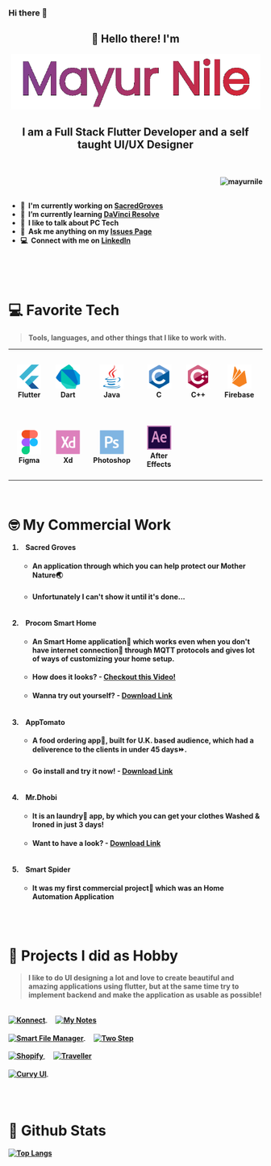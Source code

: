 ### Hi there 👋

<div align="center">
    <h2>👋 Hello there! I'm</h2>
    <b>
    <img src="media/name-animation.gif" height="110">
    <br>
    <h2>I am a Full Stack Flutter Developer and a self taught UI/UX Designer</h3>
</div>
<br><br>
<a href="#mayurnile-title">
  <img src="https://github-readme-stats.vercel.app/api?username=mayurnile&show_icons=true&count_private=true&include_all_commits=true&theme=dracula" alt="mayurnile" align="right" />
</a>

<div><br><br></div>

- 🔭 &nbsp;I'm currently working on **[SacredGroves]()**
- 🌱 &nbsp;I’m currently learning **[DaVinci Resolve](https://www.blackmagicdesign.com/in/products/davinciresolve/)**
- 💬 &nbsp;I like to talk about **PC Tech**
- 📮 &nbsp;Ask me anything on my **[Issues Page](https://github.com/mayurnile/mayurnile/issues)**
- 💻 &nbsp;Connect with me on **[LinkedIn](https://www.linkedin.com/in/mayurnile/)**

<br><br><br>

# 💻 Favorite Tech

> Tools, languages, and other things that I like to work with.

<table>
  <tr height="130">
    <td align="center" width="120">
        <img src="./media/icons/flutter-original.svg" width="48" height="48" alt="Flutter" />
      </a>
      <br>Flutter
    </td>
    <td align="center" width="120">
        <img src="./media/icons/dart-original.svg" width="48" height="48" alt="Dart" />
      </a>
      <br>Dart
    </td>
    <td align="center" width="120">
        <img src="./media/icons/java-original.svg" width="48" height="48" alt="Java" />
      </a>
      <br>Java
    </td>
    <td align="center" width="120">
        <img src="./media/icons/c-original.svg" width="48" height="48" alt="C" />
      </a>
      <br>C
    </td>
    <td align="center" width="120">
        <img src="./media/icons/cplusplus-original.svg" width="48" height="48" alt="C++" />
      </a>
      <br>C++
    </td>
    <td align="center" width="120">
        <img src="./media/icons/firebase-plain.svg" width="48" height="48" alt="Firebase" />
      </a>
      <br>Firebase
    </td>
  </tr>
  <tr height="130"> 
    <td align="center" width="120">
        <img src="./media/icons/figma-original.svg" width="48" height="48" alt="Figma" />
      </a>
      <br>Figma
    </td>
    <td align="center" width="120">
        <img src="./media/icons/xd-plain.svg" width="48" height="48" alt="Adobe Xd" />
      </a>
      <br>Xd
    </td>
    <td align="center" width="120">
        <img src="./media/icons/photoshop-plain.svg" width="48" height="48" alt="Adobe Photoshop" />
      </a>
      <br>Photoshop
    </td>
    <td align="center" width="120">
        <img src="./media/icons/aftereffects-original.svg" width="48" height="48" alt="Adobe After Effects" />
      </a>
      <br>After Effects
    </td>
  </tr>
</table>
<br>

# 🤓 My Commercial Work

1.  &nbsp;&nbsp; <b>Sacred Groves</b>
    -   #### An application through which you can help protect our Mother Nature🌏
    -   #### Unfortunately I can't show it until it's done...
    &nbsp;
1.  &nbsp;&nbsp; <b>Procom Smart Home</b>
    -   #### An Smart Home application📱 which works even when you don't have internet connection📶 through MQTT protocols and gives lot of ways of customizing your home setup.
    -   #### How does it looks? - [Checkout this Video!](https://www.youtube.com/watch?v=JkBJJpUsfkI&t=12s)
    -   #### Wanna try out yourself? - [Download Link](https://play.google.com/store/apps/details?id=com.shade.procom)
    &nbsp;
1.  &nbsp;&nbsp; <b>AppTomato</b>
    -   #### A food ordering app🥗, built for U.K. based audience, which had a deliverence to the clients in under 45 days⏩. 
    -   #### Go install and try it now! - [Download Link](https://play.google.com/store/apps/details?id=com.oetd.tomato)
    &nbsp;
1.  &nbsp;&nbsp; <b>Mr.Dhobi</b>
    -   #### It is an laundry🧺 app, by which you can get your clothes Washed & Ironed in just 3 days!
    -   #### Want to have a look? - [Download Link](https://play.google.com/store/apps/details?id=com.oetd.mrdhobi)
    &nbsp;
1.  &nbsp;&nbsp; <b>Smart Spider</b>
    -   #### It was my first commercial project👦 which was an Home Automation Application

<br><br>

# 💓 Projects I did as Hobby
> I like to do UI designing a lot and love to create beautiful and amazing applications using flutter, but at the same time try to implement backend and make the application as usable as possible!

<br>
<a href="https://github.com/mayurnile/konnect">
  <img align="center" src="https://github-readme-stats.vercel.app/api/pin/?username=mayurnile&repo=konnect&show_icons=true&line_height=27&title_color=6aa6f8&text_color=8a919a&icon_color=6aa6f8&bg_color=22272e" alt="Konnect" />
</a>
&nbsp;&nbsp;&nbsp;&nbsp;
<a href="https://github.com/mayurnile/my_notes">
  <img align="center" src="https://github-readme-stats.vercel.app/api/pin/?username=mayurnile&repo=my_notes&show_icons=true&line_height=27&title_color=6aa6f8&text_color=8a919a&icon_color=6aa6f8&bg_color=22272e" alt="My Notes" />
</a>
<br><br>
<a href="https://github.com/mayurnile/smart_file_manager">
  <img align="center" src="https://github-readme-stats.vercel.app/api/pin/?username=mayurnile&repo=smart_file_manager&show_icons=true&line_height=27&title_color=6aa6f8&text_color=8a919a&icon_color=6aa6f8&bg_color=22272e" alt="Smart File Manager" />
</a>
&nbsp;&nbsp;&nbsp;&nbsp;
<a href="https://github.com/mayurnile/twostep">
  <img align="center" src="https://github-readme-stats.vercel.app/api/pin/?username=mayurnile&repo=twostep&show_icons=true&line_height=27&title_color=6aa6f8&text_color=8a919a&icon_color=6aa6f8&bg_color=22272e" alt="Two Step" />
</a>
<br><br>
<a href="https://github.com/mayurnile/shopify">
  <img align="center" src="https://github-readme-stats.vercel.app/api/pin/?username=mayurnile&repo=shopify&show_icons=true&line_height=27&title_color=6aa6f8&text_color=8a919a&icon_color=6aa6f8&bg_color=22272e" alt="Shopify" />
</a>
&nbsp;&nbsp;&nbsp;&nbsp;
<a href="https://github.com/mayurnile/traveller">
  <img align="center" src="https://github-readme-stats.vercel.app/api/pin/?username=mayurnile&repo=traveller&show_icons=true&line_height=27&title_color=6aa6f8&text_color=8a919a&icon_color=6aa6f8&bg_color=22272e" alt="Traveller" />
</a>
<br><br>
<a href="https://github.com/mayurnile/curvy_ui">
  <img align="center" src="https://github-readme-stats.vercel.app/api/pin/?username=mayurnile&repo=curvy_ui&show_icons=true&line_height=27&title_color=6aa6f8&text_color=8a919a&icon_color=6aa6f8&bg_color=22272e" alt="Curvy UI" />
</a>
&nbsp;&nbsp;&nbsp;&nbsp;


<br><br>

# 🧾 Github Stats

[![Top Langs](https://github-readme-stats.vercel.app/api/top-langs/?username=mayurnile&theme=tokyonight)](https://github.com/mayurnile/github-readme-stats)


<!--
**mayurnile/mayurnile** is a ✨ _special_ ✨ repository because its `README.md` (this file) appears on your GitHub profile.

Here are some ideas to get you started:

- 🔭 I’m currently working on ...
- 🌱 I’m currently learning ...
- 👯 I’m looking to collaborate on ...
- 🤔 I’m looking for help with ...
- 💬 Ask me about ...
- 📫 How to reach me: ...
- 😄 Pronouns: ...
- ⚡ Fun fact: ...
-->
